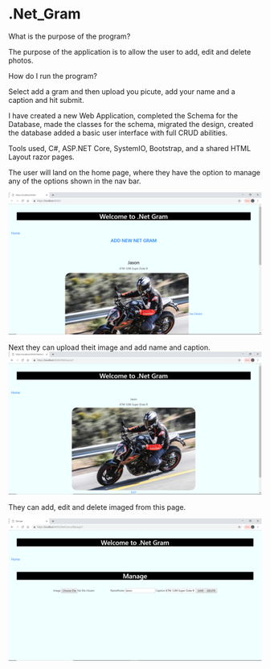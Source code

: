 # .Net_Gram


What is the purpose of the program?

The purpose of the application is to allow the user to add, edit and delete photos.

How do I run the program?

Select add a gram and then upload you picute, add your name and a caption and hit submit.

I have created a new Web Application, completed the Schema for the Database, made the classes for the schema, migrated the design, created the database added a basic user interface with full CRUD abilities.



Tools used, C#, ASP.NET Core, SystemIO, Bootstrap, and a shared HTML Layout razor pages.

The user will land on the home page, where they have the option to manage any of the options shown in the nav bar.

![image](https://github.com/omence/.Net_Gram/blob/master/Screenshot%20(15).png)

Next they can upload theit image and add name and caption.
![image](https://github.com/omence/.Net_Gram/blob/master/Screenshot%20(16).png)

They can add, edit and delete imaged from this page.

![image](https://github.com/omence/.Net_Gram/blob/master/Screenshot%20(17).png)
